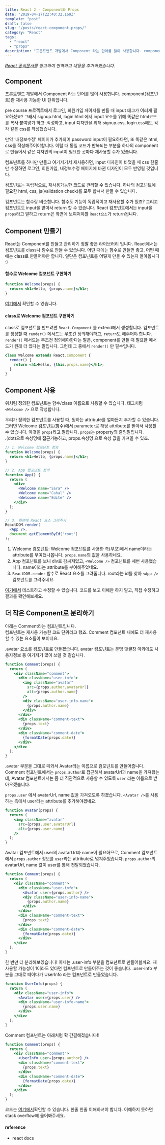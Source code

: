 ```yaml
---
title: React 2 - Component와 Props
date: "2019-04-17T22:40:32.169Z"
template: "post"
draft: false
slug: "/posts/react-component-props/"
category: "React"
tags:
  - "react"
  - "props"
description: "프론트앤드 개발에서 Component 라는 단어를 많이 사용합니다. component(컴포넌트)란 재사용 가능한 UI 단위입니다."
---
```


_[React 공식문서](https://reactjs.org/docs/components-and-props.html)를 참고하여 번역하고 내용을 추가하였습니다._

## Component
프론트앤드 개발에서 Component 라는 단어를 많이 사용합니다. component(컴포넌트)란 재사용 가능한 UI 단위입니다.

pre course 프로젝트에서 로그인, 회원가입 페이지를 만들 때 input 태그가 여러개 필요하셨죠?
그래서 signup.html, login.html 에서 input 요소를 위해 똑같은 html코드를 ~~복사 붙여넣기 하고..~~작성하고,
input 디자인을 위해 signup.css, login.css에도 각각 같은 css를 작성했습니다.

만약 ‘내정보수정' 페이지가 추가되어 password input이 필요하다면, 또 똑같은 html, css를 작성해주어야합니다.
이럴 때 동일 코드가 반복되는 부분을 하나의 component로 만들어서 같은 디자인의 input이 필요한 곳마다 재사용할 수가 있습니다.

컴포넌트를 하나만 만들고 여기저기서 재사용하면, input 디자인이 바꼈을 때 css 한줄만 수정하면 로그인, 회원가입, 내정보수정 페이지에 바뀐 디자인이 모두 반영될 것입니다.

컴포넌트는 독립적으로, 재사용가능한 코드로 관리할 수 있습니다. 하나의 컴포넌트에 필요한 html, css, js(validation check)를 모두 합쳐서 만들 수 있습니다.

컴포넌트는 함수랑 비슷합니다. 함수도 기능이 독립적이고 재사용할 수가 있죠?
그리고 컴포넌트도 input을 받아서 return 할 수 있습니다.
React 컴포넌트에서는 input을 `props`라고 말하고 return은 화면에 보여져야할 `React요소`가 return됩니다.

## Component 만들기
React는 Component를 만들고 관리하기 정말 좋은 라이브러리 입니다. React에서는 컴포넌트를 class나 함수로 만들 수 있습니다.
어떤 때에는 함수로 만들면 좋고, 어떤 때에는 class로 만들어야만 합니다. 일단은 컴포넌트를 어떻게 만들 수 있는지 알아봅시다 :)


#### 함수로 Welcome 컴포넌트 구현하기
```jsx
function Welcome(props) {
  return <h1>Hello, {props.name}</h1>;
}
```
[여기에서](https://codepen.io/yeri-kim/pen/bJZZwm) 확인할 수 있습니다.

#### class로 Welcome 컴포넌트 구현하기
class로 컴포넌트를 만드려면 `React.Component` 를 extend해서 생성합니다. 컴포넌트를 생성할 때 `render()` 메서드는 무조건 정의해야하고, `return`도 해주어야 합니다.
`render()` 메서드는 무조건 정의해야한다는 말은, component를 만들 때 필요한 메서드가 원래 더 있다는 말입니다. 그런데 그 중에서 `render()` 만 필수입니다.
```jsx
class Welcome extends React.Component {
  render() {
    return <h1>Hello, {this.props.name}</h1>;
  }
}
```

## Component 사용

위처럼 정의한 컴포넌트는 함수/class 이름으로 사용할 수 있습니다.
태그처럼 `<Welcome />` 으로 작성합니다.

우리가 정의한 컴포넌트를 사용할 때, 원하는 attribute를 얼마든지 추가할 수 있습니다.
그러면 Welcome 컴포넌트(함수)에서 parameter로 해당 attribute를 받아서 사용할 수 있습니다. 이것을 `props`라고 말합니다. `props`는 property의 줄임말입니다.<br/>
.(dot)으로 속성명에 접근가능하고, props.속성명 으로 속성 값을 가져올 수 있죠.
```jsx
// 1. Welcome 컴포넌트 정의
function Welcome(props) {
  return <h1>Hello, {props.name}</h1>;
}

// 2. App 컴포넌트 정의
function App() {
  return (
    <div>
      <Welcome name="Sara" />
      <Welcome name="Cahal" />
      <Welcome name="Edite" />
    </div>
  );
}

// 3. 화면에 React 요소 그려주기
ReactDOM.render(
  <App />,
  document.getElementById('root')
);
```
1. Welcome 컴포넌트: Welcome 컴포넌트를 사용한 측(부모)에서 name이라는 attribute를 부여했나봅니다. `props.name`의 값을 사용하네요.
2. App 컴포넌트를 보니 div로 감싸져있고,  `<Welcome />` 컴포넌트를 세번 사용했습니다. name이라는  attribute를 부여해주었네요.
3. `ReactDOM.render` 함수로 React 요소를 그려줍니다. root라는 id를 찾아 `<App />` 컴포넌트를 그려주네요.

[여기에서](https://codepen.io/yeri-kim/pen/vMPPNZ) 테스트하고 수정할 수 있습니다. 코드를 보고 이해만 하지 말고, 직접 수정하고 결과를 확인해보세요.



## 더 작은 Component로 분리하기

아래는 Comment라는 컴포넌트입니다.<br/>
컴포넌트는 재사용 가능한 코드 단위라고 했죠. Comment 컴포넌트 내에도 더 재사용할 수 있는 요소들이 보이네요.

.avatar 요소를 컴포넌트로 만들겠습니다. avatar 컴포넌트는 분명 댓글창 이외에도 사용자정보 등 여기저기 많이 쓰일 것 같습니다.
```jsx
function Comment(props) {
  return (
    <div className="comment">
      <div className="user-info">
        <img className="avatar"
          src={props.author.avatarUrl}
          alt={props.author.name}
        />
        <div className="user-info-name">
          {props.author.name}
        </div>
      </div>
      <div className="comment-text">
        {props.text}
      </div>
      <div className="comment-date">
        {formatDate(props.date)}
      </div>
    </div>
  );
}

```
.avatar 부분을 그대로 떼와서 Avatar라는 이름으로 컴포넌트를 만들어줍니다.
Comment 컴포넌트에서는 `props.author`로 접근해서 avatarUrl과 name을 가져왔는데, Avatar 컴포넌트에서는 좀 더 직관적으로 사용할 수 있도록 `user` 라는 이름으로 받아오겠습니다.

`props.user` 에서 avatarUrl, name 값을 가져오도록 하겠습니다.  `<Avatar />`를 사용하는 측에서 user라는 attribute를 추가해야겠네요.
```jsx
function Avatar(props) {
  return (
    <img className="avatar"
      src={props.user.avatarUrl}
      alt={props.user.name}
    />
  );
}
```
Avatar 컴포넌트에서 user의 avatarUrl과 name이 필요하므로, Comment 컴포넌트에서 `props.author` 정보를 `user`라는 attribute로 넘겨주었습니다.
`props.author`의 avatarUrl, name 값이 user를 통해 전달되었습니다.
```jsx
function Comment(props) {
  return (
    <div className="comment">
      <div className="user-info">
        <Avatar user={props.author} />
        <div className="user-info-name">
          {props.author.name}
        </div>
      </div>
      <div className="comment-text">
        {props.text}
      </div>
      <div className="comment-date">
        {formatDate(props.date)}
      </div>
    </div>
  );
}
```

한 번만 더 분리해보겠습니다! 이제는 .user-info 부분을 컴포넌트로 만들어볼까요. 재사용할 가능성이 1이라도 있다면 컴포넌트로 만들어주는 것이 좋습니다.
.user-info 부분을 그대로 떼어다가 UserInfo 라는 컴포넌트로 만들었습니다.
```jsx
function UserInfo(props) {
  return (
    <div className="user-info">
      <Avatar user={props.user} />
      <div className="user-info-name">
        {props.user.name}
      </div>
    </div>
  );
}
```
Comment 컴포넌트는 아래처럼 확 간결해졌습니다!!
```jsx
function Comment(props) {
  return (
    <div className="comment">
      <UserInfo user={props.author} />
      <div className="comment-text">
        {props.text}
      </div>
      <div className="comment-date">
        {formatDate(props.date)}
      </div>
    </div>
  );
}
```

코드는 [여기에서](https://codepen.io/yeri-kim/pen/YMggZr)확인할 수 있습니다. 한줄 한줄 이해하셔야 합니다. 이해하지 못하면 stack overflow에 물어봐주세요.


#### reference
* react docs
